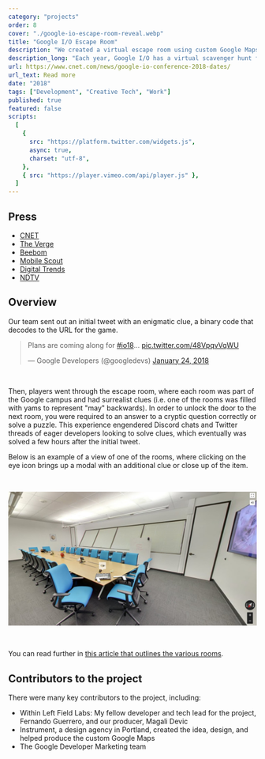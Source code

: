 ```yaml
---
category: "projects"
order: 8
cover: "./google-io-escape-room-reveal.webp"
title: "Google I/O Escape Room"
description: "We created a virtual escape room using custom Google Maps to unveil the dates for Google I/O 2018."
description_long: "Each year, Google I/O has a virtual scavenger hunt for developers as a teaser to get folks excited about their event.  In early 2018, my team at Left Field Labs and I developed a virtual escape room through Google Maps street view in order to unlock the dates and location for the conference.<br><br>Technologies used include the Google Maps API, vanilla JavaScript, HTML, WebGL, SASS."
url: https://www.cnet.com/news/google-io-conference-2018-dates/
url_text: Read more
date: "2018"
tags: ["Development", "Creative Tech", "Work"]
published: true
featured: false
scripts:
  [
    {
      src: "https://platform.twitter.com/widgets.js",
      async: true,
      charset: "utf-8",
    },
    { src: "https://player.vimeo.com/api/player.js" },
  ]
---
```


## Press

- [CNET](https://www.cnet.com/news/google-io-conference-2018-dates/)
- [The Verge](https://www.theverge.com/2018/1/24/16926960/google-io-developer-event-teaser-2018)
- [Beebom](https://beebom.com/google-io-2018-date-may-8-10/)
- [Mobile Scout](https://www.mobilescout.com/google/news/n103178/Google-IO-2018-website-encrypted-puzzles.html)
- [Digital Trends](https://www.digitaltrends.com/mobile/google-io-2018-date-revealed/)
- [NDTV](https://gadgets.ndtv.com/apps/news/google-teases-io-2018-developers-conference-street-view-may-8-10-1804230)

## Overview

Our team sent out an initial tweet with an enigmatic clue, a binary code that decodes to the URL for the game.

<section class="flex-row">
<blockquote class="twitter-tweet"><p lang="en" dir="ltr">Plans are coming along for <a href="https://twitter.com/hashtag/io18?src=hash&amp;ref_src=twsrc%5Etfw">#io18</a>… <a href="https://t.co/48VpqvVqWU">pic.twitter.com/48VpqvVqWU</a></p>&mdash; Google Developers (@googledevs) <a href="https://twitter.com/googledevs/status/956074091676688384?ref_src=twsrc%5Etfw">January 24, 2018</a></blockquote> <script async src="https://platform.twitter.com/widgets.js" charset="utf-8"></script>
</section>
<br>

Then, players went through the escape room, where each room was part of the Google campus and had surrealist clues (i.e. one of the rooms was filled with yams to represent "may" backwards). In order to unlock the door to the next room, you were required to an answer to a cryptic question correctly or solve a puzzle. This experience engendered Discord chats and Twitter threads of eager developers looking to solve clues, which eventually was solved a few hours after the initial tweet.

Below is an example of a view of one of the rooms, where clicking on the eye icon brings up a modal with an additional clue or close up of the item.

<br>

![Conference room street view with an icon of an eye](./conference-room.jpg)

<br>

You can read further in [this article that outlines the various rooms]().

## Contributors to the project

There were many key contributors to the project, including:

- Within Left Field Labs: My fellow developer and tech lead for the project, Fernando Guerrero, and our producer, Magali Devic
- Instrument, a design agency in Portland, created the idea, design, and helped produce the custom Google Maps
- The Google Developer Marketing team
